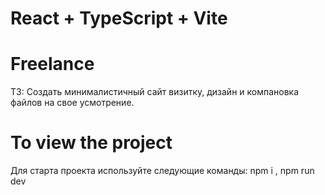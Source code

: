 # React + TypeScript + Vite

# Freelance

ТЗ: Создать минималистичный сайт визитку, дизайн и компановка файлов на свое усмотрение.

# To view the project

Для старта проекта используйте следующие команды: npm i , npm run dev

